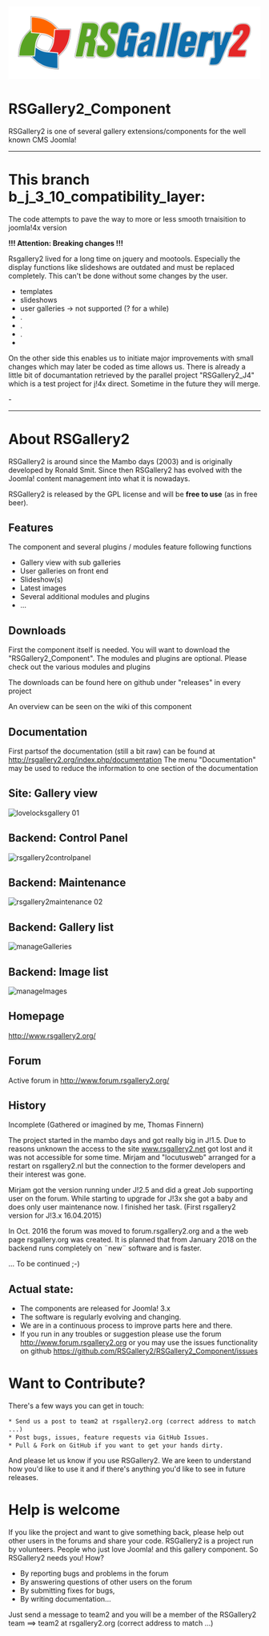 ![RSGallery logo with text](https://github.com/RSGallery2/RSGallery2_Project/blob/master/RSGallery2_Logo/RSG2_logoText.svg)

# RSGallery2_Component
RSGallery2 is one of several gallery extensions/components for the well known CMS Joomla!

<hr>

# This branch b_j_3_10_compatibility_layer:

The code attempts to pave the way to more or less smooth trnaisition to joomla!4x version

**!!! Attention: Breaking changes !!!**

Rsgallery2 lived for a long time on jquery and mootools. Especially the display functions like slideshows are outdated and must be replaced completely. This can't be done without some changes by the user.

* templates
* slideshows
* user galleries -> not supported (? for a while)
* .
* .
* .
*

On the other side this enables us to initiate major improvements with small changes which may later be coded as time allows us. There is already a little bit of documantation retrieved by the parallel project "RSGallery2_J4" which is a test project for j!4x direct. Sometime in the future they will merge.


-<hr>
# About RSGallery2
RSGallery2 is around since the Mambo days (2003) and is originally developed by Ronald Smit. Since then RSGallery2 has evolved with the Joomla! content management into what it is nowadays.

RSGallery2 is released by the GPL license and will be **free to use** (as in free beer).

## Features
The component and several plugins / modules feature following functions
* Gallery view with sub galleries
* User galleries on front end
* Slideshow(s)
* Latest images
* Several additional modules and plugins
* ...

## Downloads
First the component itself is needed. You will want to download the "RSGallery2_Component". The modules and plugins are optional. Please check out the various modules and plugins

The downloads can be found here on github under "releases" in every project

An overview can be seen on the wiki of this component


## Documentation

First partsof the documentation (still a bit raw) can be found at http://rsgallery2.org/index.php/documentation
The menu "Documentation" may be used to reduce the information to one section of the documentation

## Site: Gallery view

![lovelocksgallery 01](https://cloud.githubusercontent.com/assets/7040580/10307011/60de773e-6c2b-11e5-8008-1061454e6720.png)

## Backend: Control Panel

![rsgallery2controlpanel](https://cloud.githubusercontent.com/assets/7040580/15866364/8ce88422-2cde-11e6-8119-86ed585bfcfc.png)

## Backend: Maintenance

![rsgallery2maintenance 02](https://cloud.githubusercontent.com/assets/7040580/15866405/bcb2bb96-2cde-11e6-828f-3952e4fe6cb7.png)

## Backend: Gallery list

![manageGalleries](https://cloud.githubusercontent.com/assets/7040580/21498906/47f6dd8a-cc31-11e6-9a2a-173f87546d12.png)

## Backend: Image list

![manageImages](https://cloud.githubusercontent.com/assets/7040580/21499132/56c17b8e-cc33-11e6-8f7b-235b8da22bf6.png)

## Homepage

http://www.rsgallery2.org/

## Forum

Active forum in http://www.forum.rsgallery2.org/

## History
Incomplete (Gathered or imagined by me, Thomas Finnern)

The project started in the mambo days and got really big in J!1.5. Due to reasons unknown the access to the site www.rsgallery2.net got lost and it was not accessible for some time. Mirjam and "locutusweb" arranged for a restart on rsgallery2.nl but the connection to the former developers and their interest was gone.

Mirjam got the version running under J!2.5 and did a great Job supporting user on the forum. While starting to upgrade for J!3x she got a baby and does only user maintenance now. I finished her task. (First rsgallery2 version for J!3.x 16.04.2015)

In Oct. 2016 the forum was moved to forum.rsgallery2.org and a the web page rsgallery.org was created.
It is planned that from January 2018 on the backend runs completely on ¨new¨ software and is faster.

...   To be continued ;-)

## Actual state:
* The components are released for Joomla! 3.x
* The software is regularly evolving and changing.
* We are in a continuous process to improve parts here and there.
* If you run in any troubles or suggestion please use the forum http://www.forum.rsgallery2.org
  or you may use the issues functionality on github  https://github.com/RSGallery2/RSGallery2_Component/issues

# Want to Contribute?

There's a few ways you can get in touch:

    * Send us a post to team2 at rsgallery2.org (correct address to match ...)
    * Post bugs, issues, feature requests via GitHub Issues.
    * Pull & Fork on GitHub if you want to get your hands dirty.

And please let us know if you use RSGallery2. We are keen to understand how you'd like to use it and if there's anything you'd like to see in future releases.

# Help is welcome

If you like the project and want to give something back, please help out other users in the forums and share your code.
RSGallery2 is a project run by volunteers. People who just love Joomla! and this gallery component. So RSGallery2 needs you!
How?
* By reporting bugs and problems in the forum
* By answering questions of other users on the forum
* By submitting fixes for bugs,
* By writing documentation...

Just send a message to team2 and you will be a member of the RSGallery2 team
   ==> team2 at rsgallery2.org (correct address to match ...)
